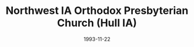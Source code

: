 ---
date: &id001 1993-11-22
end_date: null
location:
  address: null
  city: Hull
  state: IA
minister:
- end: 1995-03-21
  name: G. I. Williamson
  start: 1993-11-22
  type: Supply Pastor
ministers:
- G. I. Williamson
name: Northwest IA Orthodox Presbyterian Church
names: null
origination_date: *id001
raw_data: "IA  Hull\nNorthwest IA Orthodox Presbyterian Church  (November 22, 1993\u2013\
  March 21, 1995)\nSupply: G. I. Williamson, 1993\u201395"
received_from: null
states:
- IA
status:
  active: false
  end_date: 1995-03-21
  reason: null
  received_from: null
  withdrawal_to: null
title: Northwest IA Orthodox Presbyterian Church (Hull IA)
year_established:
- 1993

---
